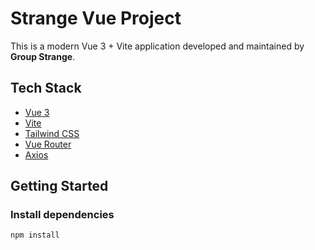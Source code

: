# Strange Vue Project

This is a modern Vue 3 + Vite application developed and maintained by **Group Strange**.

## Tech Stack

- [Vue 3](https://vuejs.org/)
- [Vite](https://vitejs.dev/)
- [Tailwind CSS](https://tailwindcss.com/)
- [Vue Router](https://router.vuejs.org/)
- [Axios](https://axios-http.com/)

## Getting Started

### Install dependencies
```bash
npm install
